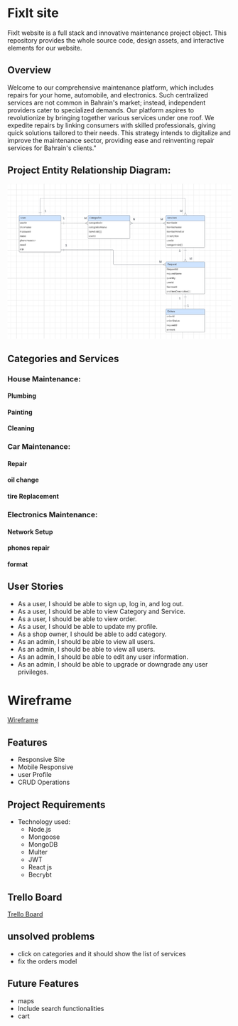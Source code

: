 
# FixIt site
FixIt website is a full stack and innovative maintenance project object. This repository provides the whole source code, design assets, and interactive elements for our website.

## Overview
Welcome to our comprehensive maintenance platform, which includes repairs for your home, automobile, and electronics. Such centralized services are not common in Bahrain's market; instead, independent providers cater to specialized demands. Our platform aspires to revolutionize by bringing together various services under one roof. We expedite repairs by linking consumers with skilled professionals, giving quick solutions tailored to their needs. This strategy intends to digitalize and improve the maintenance sector, providing ease and reinventing repair services for Bahrain's clients."

## Project Entity Relationship Diagram:

![Alt text](<public/ERD.png>)

## Categories and Services
 ### House Maintenance:
 #### Plumbing
 #### Painting
 #### Cleaning

### Car Maintenance:
#### Repair
#### oil change
#### tire Replacement

### Electronics Maintenance:
#### Network Setup
#### phones repair
#### format

## User Stories
- As a user, I should be able to sign up, log in, and log out.
- As a user, I should be able to view Category and Service.
- As a user, I should be able to view order.
- As a user, I should be able to update my profile.
- As a shop owner, I should be able to add category.
- As an admin, I should be able to view all users.
- As an admin, I should be able to view all users.
- As an admin, I should be able to edit any user information.
- As an admin, I should be able to upgrade or downgrade any user privileges.

# Wireframe
[Wireframe](
    https://viewer.diagrams.net/?tags=%7B%7D&highlight=0000ff&edit=_blank&layers=1&nav=1&title=maintenanceProject.drawio#R%3Cmxfile%20pages%3D%229%22%3E%3Cdiagram%20id%3D%22hJinbx8WgZ12HRiqu-zb%22%20name%3D%22Page-1%22%3E7Vtdc5s4FP01flyG74%2FH2knanelOM01n2z51FJCNpjJihVzb%2FfUrgWSDRILtmMRtmmam6CKu4Jyjey9ImXiz5eYtBWX%2BD8kgnrh2tpl4VxPXdWzP5%2F8Jy7ax%2BI7bGBYUZbLT3nCHfkJ1pbSuUAarTkdGCGao7BpTUhQwZR0boJSsu93mBHdHLcECGoa7FGDT%2BhllLG%2BscWDv7e8gWuRqZMeWZ5ZAdZaGKgcZWbdM3vXEm1FCWHO03MwgFuApXJrrbh44u7sxCgt2yAWLm28M3l9%2F%2BOy6638BnkZV9t9f0ssPgFfygeXNsq1CoGKUfN89vDPxprsnsXkjA1UOM9kAGC0Kfpzye4KUG3K2xPurSuFyuVkIqVhLkn5flRYnjgFUQFpZ94IuSD%2BjonY%2FpVIOwnNzFzOCCa1vywvrn%2B4Ztzll23E6n3dPec2p1Bf%2F%2BKklH%2FMT3DTIzcRgMF3RCv2AH2G1H9YEWSEGKYOblkmC%2FhaSJWR0y7uos0FzhZwASg7rlpqULW8pKfClEUgFL3ae9yTzA8nzEZy7Bue3YhK4tvOC3IMizQW10zm3Sd6dSLb7aFfDYTjniE3XOWLwrgSpuHDNB%2Bkl79E5cDCjod1hVEW0FqOO08OoG45EqGcQmjMm4uMb4de9Wa%2FXltA7gwWHGV4Cy%2B2pfSLjY7HreF16Q3PCusFz0hsNx2juhSdE%2BMA8aFEEqrLJknO0EZyOhqKvRb3IRNHpQ3FnPDuM8S8JY3hxOCa%2FIo56zHajnqD9vDiqFPFrARkGFydI54AiFhbZG%2FE2wFsFKWAXPEpWRbbLcHCD2JfW8VfZSxxfbVonrrYPFomPYQ2zzhuHiXQLyT4glY1CDBivVztlaR%2B4coRbwiuAFpGhlYRhkji%2BeGeJ4y6tvm1bticq6SCOeSdVxCr%2FFVnRFEqX7ZcObRRHj1%2BJ23XEAF1AZjiqhbDD5AnaMIvdJ2mj4Lfzpd342m7s5VG3trqirCiKW6qyrcR2H1WWaNxCijgMotg6QW0NUcPVRcPDcL8LUa8TGHo9UaCOlhhizdHYAjWL9z%2FBa5B%2BN3Yej16uZTut6BWdJg4v1sSR8GHj59WHf1Z9nDl4JBelCs%2BJe5PWVrHZf%2FpYVbixntOeN2S4hxSOv3NOuxS5xa6lxx3POllUkWXISnc2trDOXCy9jlzkx76VJK1cpBcmZ0lFwUsHnUM%2Bn5ygDStKwk74iBPv6PBxWgg7cy6UAA0W0vFlqTfRkqT%2Bmn6wQLUvfp5ekY8sUO%2FMWXHk4DUoJ%2FVeciE6iVyNXn156lCdRPEL62SsLwK8EPI64cdKPG8gBNWtpxVDg%2FHmwoQUDiWyg4XknpYRObNg2%2BpWig7V8Te812Xj8awq9Q%2BIZmq5jYF7YZpW%2FIFZa11tt%2B4mhZsSjEFZobp30yNHOHsPtmTFlB%2FVGm9FQ0s4Ts%2BCuNe3fOpp9J7t%2B7F%2FyCaINtYf690JOaHop4AYT9QWhS7%2B1RotMSjgOwgyzTQl2XZ3VXtjAypyHg0E%2FoyUskez3lkf3hPGyFI2qMTG7uU2o6T8pGJDvcyKMFbDyKgmpc%2BfMJjyXw7wTLxzBFdiS0QwdfZt%2Fiu6UzYjBb9jsZjML4OgYmtYHSGXna6H9fJyejAzxDvu%2BkFN8IdmCOCPMGWgWGAtXfQt3MjNSmDP1kMqIByoOa4zUY6yDBb9RB4nlpp2SK9%2FwIZ95wj%2BDp%2Fv7QUh2zuOP%2BltD%2Bnx7gDmj1gAxucaz9fVGKWEb367rdCiWJV%2FpHKcVDYarx2u%2FfNK5wB3zyEd87PuHZcOKv5I5yTpuHbUI53fM%2BoEw%2BWKAA6lAL8H9xDfkgoxRMTWKUXWiRu8lNs3sk8tiGnv9rG%2BjWB1A6WVVaFlieHfqbgnc2dnUv%2BMWIK6wxVo3wvQeAVHaDD6%2FsPbDwarrN6v2tlx18FOTtOemWuQqjO55NO%2Bjil9geQpS0jHTOFBVsJnZcXcd9dbBv7erETaCocKNi1WVJcOK%2FFYrJjfoWeAVq%2BMFc%2FWaQlfeLKYuwLnK1ogtqKvbcYE2o6SF%2BcmML8lQcxrHEoKnoxfGTuRrbNjBrQzscOb%2B7%2Fuaaq%2F%2Fd9Iedf%2FAw%3D%3D%3C%2Fdiagram%3E%3Cdiagram%20id%3D%226uc4iwwWi6fVogV9fV4b%22%20name%3D%22Page-2%22%3E7ZrRcqM2FIafxpfrAQlj%2BzLxOtmdSbuedbvb9k4B2agrEBVywH36SiAMQiR2vElje%2BJkJtGR0JH1fzocIQZwFhe3HKXRLyzEdACcsBjAjwMAXAd68o%2BybCuL54LKsOYk1I0aw5L8i%2BsrtXVDQpwZDQVjVJDUNAYsSXAgDBvinOVmsxWjptcUrbFlWAaI2tbvJBRRZZ2MnMb%2BCZN1VHt2HV0To7qxNmQRClneMsH5APgDAAs0gNcDZTN%2F4YwzJvY2qxvHxQxTNfn1vFZ%2Bb47vYPfdOU7EC%2FUJvv2VLm5mCD%2BA%2B2L0Ndt68%2FSDdvSA6EZPu54ysa11yARnP3YSuNLrbj6ln%2BsQZREOdQFRsk7k%2F4EcNubSEImYNlelqsu4WCtghzELfmzSocRHIJJgng3vFTSYfydJ2f0111CqnqtRzBhlvBwW9MuPWQOqKseZBKuVWQWrqsBTP7Iqlj5%2Fw0U1uTPlDAcbnpEH%2FBVnjVtbh3rGMBe4aJkO06VR5xazGAu%2BlWXdzUTjujXXYd6CH2pb1ALfr41IL7j1rudnASPbamZeFjFgIbZQKx847huihpIgUiRdr6RNY%2BaOdbmPstodxSs579d5RARepihQF%2BbSSS8rTy65lwfI7wAELIBctwcg5fWE%2BYEWP5EQ6h50pUYHbvI8H6rVLHAiVcWnAFU7cB0J2JvD5EKTphquFk1gdH40uQfc8XASXqkERpYSlmATA842SbgD5nky4dBIeX5CpJYKfSLUNo4pEvKeZiZnPco8ZyjNgBZMLrsGGZmcDUcecH3oA38yhb4BEJg6Q9%2BdOL4%2Fgp4%2Fmow9czgZ2%2FAA6y6fwcr%2BQXWHYfoViK%2BxONavJnUnzVvzXeP8FN8qWhCZaN%2Bhe0wXLCOCMBV67pkQLD46QNbdXuk2gqW7HKwTfvsCaVkgQTbMSJxS%2FDlQY7Lzvmn5OYUICUywXGBHyL61eerpmn2%2Fvfty%2B8WCSJTJs3GDNKTSkXNFKO2YLIa64MQkDJWb3izrZ%2BLva0Dg7IXAP0MIJj1RxKel4HLi%2FHWVolQWldEYbPj%2FbFhd8aHaTMlczYF%2BWlSX6fq6o6WU%2Ffe07k5%2Bp6pH04s0t12%2F09hHI%2BzuIceXgePUztFkKrXURcZFxNYsQXTeWDvSNG3umLovlYz8jYXY6uQcbQQzCcIFEX%2Boy4cjXfqzVfOx0D2Xhe1RBFQpzwHrsMpRDmj4chnmwanjCfABp%2FuTniwnMUXlks%2FkdIrlUw95%2Fu9la67avr3WuHev5Z32uoV2LmHp0ixT95EY21qSByq14%2BEVtsWOqZXb85gOOD1anXiIrYd3wVJ5F6LUAU8wzkwpz79MpbyLV8p1Rpchlb3hWaAsyxkPLcnOaq%2Fxmix0b4U9LJzhZgOOLRTuUKZ2uL%2Bi2D5eeKdBqzo1aeiJ4eMzhMG3YJjHiNB3DB4NCnvT43OMCSMLgxvC34PC3qBwiTHBsxPw%2Bgnmk8mdeZb8yAFLn6rtI2Sng037RMRi5%2FGXZjqn0KvyM%2Bie1oATgagTU6Y2Rrvn7m%2FKUdl2z6tj9YFh89IenP8H%3C%2Fdiagram%3E%3Cdiagram%20id%3D%22iCxHl7YrI2GrIfzAE_Bc%22%20name%3D%22Page-3%22%3E7ZpdU9s4FIZ%2FTS6bseXEOJckTVlm2YFu%2BrF7tSNsJdZWtryygp3%2B%2Bkq2ZFuWIZDCkjANzICOZB2h9zlHJwojb5GUFwxm8R80QmQEnKgcee9HALiONxE%2FpGVXWyYuqA0bhiM1qDWs8Hekn1TWLY5QbgzklBKOM9MY0jRFITdskDFamMPWlJheM7hBlmEVQmJbv%2BKIx7U1mDqt%2FTeEN7H27DqqJ4F6sDLkMYxo0TF5yxHwR8Ar4cibj6TN%2FPYWjFK%2Bd5genJQLROTm632t%2FX44fILmb2co5c80Z7b8%2BPvn4OPV3T%2FO3e7yS8wCcv1OObqDZKu2XW0Z32kdcs7ot0YCV3ht9lP4mUcwj1GkGpDgTSp%2BD8WyEROGmCekfSqTUyblRgI7Tmj4bZuNBT4c4hSxfHwroUHsK06r6edMQSlnrlexoISyalmeX73MHlB3OU4Qrtdml1d3hRP5JboS4fMTKuvNXUhnKNyyHN%2BhP1HeurV10DuGGEdlx%2FQ4XVp1LhBNEGc70VbT%2BArXokO7p2xxh3RfG6GKsE0z1ZMIEWMVJM%2FLFLCYupGhDhz3FdmCaRhLdOZrYVNcuWeqPYSVdkfQWuz7vIgxR6sMhvLBQjgZhOPBGHs5YlSG1wm%2BA5DrDgAkvR4xP57FT8y5PHTO5erAh6IoxjJ8OUqFqugYoOpmqgMBe3WYXM%2BkaSAdgenp0TTZf8KhNDqXBYtopTRFJgWMbtOo4eVpKqHIKHF%2BQqOOCEMaaBtDBHJxhpnF2IAwT1lKu6AbKqKuJUYUY%2BPpBLi%2B5wM%2FmHm%2BwQ%2BYOWPfDRzfn3oTfxqcTczl5HTLQqSmfAIq%2BxfVX4bpl0O2QfxQvwrURprXxnu6H2%2BZK7Coq6%2FgLSI3NMccU5l4binnNDk4Peppz9UYTrOm5Ool36E0WjVwmI9znGQEXYZyTXaZN6tex5AfgcmVC%2Bz8OBSaR16s%2BRY%2FV9cX1xZDvCqVjdPRUErlzTUmpGeyEOpzk%2BAokm4GS6yfyb4vwYCzlwH%2F9Bg4G8ghPqn0Fvvmb%2BrypLbIasZAw%2F9vS3XHu%2Fqdk6jTHM%2FPyvox1a8nWgnVL1M9nfiT6hlNL8Lcdf0LxiEYvaBH49mboDGw6zNRRq1UkzIe0w1NIVm21p4y7ZgrKg%2BlCpF%2FEec7VZfDLacmQKjE%2FC%2F5%2BHiqWn93et6XauaqsTsIgLrc2R%2BFdXmyf9zz1ZaPLhqPAI7Z%2FnInL3BCYBXuudhMvnroNuf%2FPj96B0gTi52QnegxRsxq45Hqoq8ZHhKmDVL3ngTbCchHSjV7MamamxMlVWArBZwhpY5cKPt25Y0J5U7fiFL2zcUNzPOCsui0K6IXRKFfEQEbhROsiFz7TdoygZj8wuBxGAwkhFOkILAo0O%2BlHszf5o32PRc9Q6p2L7KdHjbdmxmLnfs%2Fq%2Bvdha%2Brl3VrBI4CoqkJEZjYFDX55VUxqsbu%2BcBaX1u2%2FyrgLX8A%3C%2Fdiagram%3E%3Cdiagram%20id%3D%22EtaDANhil_wTz-hitFOG%22%20name%3D%22Page-4%22%3E7Zxbb%2BI6EIB%2FDY9FuQOPhe1lpa5atT1ntY8mMcRaJ85xTIH99cdObIjjtFxKW2ADSMUTx3Y8n2cm45SOO0oWNxRk8Q8SQdxxrGjRcb91HMe2XI%2F%2FEZJlKfFspxRMKYpkpbXgCf2B6kwpnaEI5lpFRghmKNOFIUlTGDJNBiglc73ahGC91wxMoSF4CgE2pT9RxOJS2vettfwWommserYteSQBqrIU5DGIyLwicq86TtBx3AXouMOOkOkfd0QJYRurqcrJYgSxmHw1r2W%2F1%2Fs3sLp2ClN2oDbd6x%2Fh7ejp31%2B%2F7v6ZfH8A%2BPbi%2FkJ29ALwTE67nDK2VHrIGSW%2FVyqwea%2Br%2BeT9DCOQxzCSBYDRNOXfQz5sSLkgZglen5WJJpPFVADbTUj4e5Z1OT4MoBTSvDsW0ED6E6VF80MqoRQtl6MYEUxoMSw3KF76Eac8ZFn9cDLRD7nlodATb34o4X0%2Bw0U5uSPRGQxnNEcv8BHm625NPagZg5TBRUW0nV7W2rmBJIGMLnl5oS%2B8pV6cV%2BBXRMcV8H1PCoFccNNVyzsBw%2BtKZg6LmGMg9iBWvmPZX4gaSMNYkDSccJnEzO7JchNlqjsMJ3zeh%2FMYMfiUgVCcOOedNLLy5pI7PEBBDSDHAMi2GwASvR4xP67BT8yY8EGXYnTO9Xw%2B74rVzGDKtQqPAaqq4doTsC%2BHyXZ1mhRcFZoc%2F%2FRosrfweDCNLkUAw0spSaGOASWzNFoBs5uaYKSFPO9QUkULTUpQMgoxYNyn6cFZg2Z2Gcp6QA%2BEL7s1Mjw46%2FqeYwdu4AT9gRtoADkDqxvYfSsIfNcL%2FH7P04eTkxkNoWxyB1Y2D6o%2BDL1fBugUsn37laSuVPPVfCuc3%2BJbWAvEA%2B07MIb4geSIISJMz5gwRpK9DaRq9lLWYSRbxWA189tkSIsCCvNujpIMw%2B%2BhGJMZ9w2K1zFYSEcHy3ZMC9m0NpVdPVID6Zj%2B9u7%2B5t6AiBXBs%2BYgNVVJyzlBGNdEBkN1cBIURaKbxijrPfb3IyCwNkIQnB4ErgmBGVfJZczAuFBWzg0pqwQ%2Bq8BI4hESjEGWo6J2WSNGOLoDSzJjqh1V%2BnrF9uqadU3N9hs06xy5Zr0dNftY3IrzuBb9EQrFq%2FtxXdv5HCUYpPAWgqgmGpIiBWXexaM0hhQJbReuoqhRhr%2FFV%2BWOigKVM2w1khRRkj0XflxF3abZyYSHL5TiD%2FmHz9rI6vodv7j%2F94f2usw%2FojrlcXrKRyzuLfhpEORsDvMd4FytogPSeeL0%2BaZzIVOx4l9jkE8yQwA%2FwpCBdIprwXiTg5D5SLCm4zXqCFfMBBeBTsxdDkybwdkNzgIzSK9eYEmbvQMv3lHxsl%2F4vdbUzp0DzCcuBYxbDO7j8zOIxt3BX%2B9HA5WePC8%2Fqq6q9aOf4EcHh6fzxOkzs1i3fICtF62uzOOgpfWi76d9i5zWmXtRv763cyZedNc8Q%2BtF9%2Faiq1V0HHbxGOgzcyEjQPNP9KLVDcBNfpTX7X0T74M409o2ZPnaAabjSm20Tvb9i8FMzfDmcZHj58oOpqWpKSWCHm2NBP%2FNiDpwUT4%2Fc8krOF62KE%2BTx1VD5TqzckhfUAhz1S6%2FuLJpvTsuro6h3YloChG82j6nehyu%2BviH2gs9oa0Ib4sUSruheRCC7FqQ6fRMhBQtJ0SQ2oRtCfp4G2SdJ0FbPDTUEnSYdPGZErRFCqMl6EO8mNs%2FD4K2SJW0BH2IFzsXgrZ49KMl6EO82LkQFBgEPcIMoIacWXtTrt%2BFvxHOnODzgX7PAOEZUZFH4zxgrpAEFlkckAidpOM8axM3WzPSZCwGJ8hI32BkDBhX17IF4ZW4w9sMwikaCzODNwJUXBYPH1oWtnts6kwchxpy1XEIhbcUbEXBuVgEc6%2FpHomzRjFIp%2BZjTC0NpX%2Bo%2FUtmk01o2rz8dBqKuht%2BQkHtf65%2FvMK9%2Bh8%3D%3C%2Fdiagram%3E%3Cdiagram%20id%3D%22YQdMzM53Ah2G30RcQ4hQ%22%20name%3D%22Page-5%22%3E7Zxbc9o6EIB%2FDY9lfAceA83lTNMpk2ROp4%2FCFlhT2fKRRYD%2B%2BiPZFliWKZCQYlMTZhqthaRoP%2B2uVio9exKt7ylIwq8kgLhnGcG6Z3%2FuWZbpDAb8HyHZ5BJ3OMoFC4qCotJO8Ix%2BwUJoFNIlCmCqVGSEYIYSVeiTOIY%2BU2SAUrJSq80JVntNwAJqgmcfYF36HQUszKVD19jJHyBahLJn0yieREBWLgRpCAKyKons257l9Sx7DXr2uCdk6tueUELYwWqycrSeQCwmX85r3u%2Fd2xvY%2Fu0UxuxMbU6e6Wi28pD9Y%2FLyJfqy%2FroOHj4VHb0CvCymvZgytpF6SBklP7cqMHmv2%2Fnk%2FYwDkIYwKAoAo0XMf%2Ff5sCHlgpBFePepRDQZrRcC2H5E%2FJ%2FLpM%2FxYQDFkKb9mYAG0u8ozpof0wJK0XI%2BignBhGbDsr3spT6x8keGMfTnc%2FWRnT%2FyHfHDH0W8zxe4zid3IjqD%2FpKm6BU%2BwXTXra4HOWOQMrguiY7Ty04795BEkNENL6%2FVhbdRi6sS%2FJLosAS%2B6xRCUCy4xbblk4DhdQtmzouYpSE2FSvfMswLogZiPxQkjedcVmBmDopyHWWyOwznfN7HqxAx%2BJwAX3xwxTupZeW3S%2B78AHkVgCwNINOsAUj02mB%2BbI2fkDHhg27E6Ky71WrVF6uZwZhrFTYBqrLheiNgF4fJtFWaJFwlmiy3fTQ5hx0ejIMbEb%2FwUkxiqFJAyTIOtrycpiUYKBHPO3RUUkKdDqSMQgwYd2lqbFajmFOGshvQlPBVtyOGx2Z917FMz%2FYsbziyPYUfa2T0PXNoeJ5rO547HDjqcFKypD4smjwBlcODqg5D7ZcBuoDsrf0WoG5Vc2m83cN4C1uBeJj9CGYQT0mKGCLC8MwIYyR6s3mUzd4UdRhJthFYxfjWmdGsgPy0n6IowfAfX4xJj%2FpG2asJ9tFSuTIt3T7WLU1pVRtqHj2Nn8dv9980hlgWOSveUdFUYTfnCOOKSEOoyk2EgkB0Uxtivcf6fgQDxkEGvPYxMDhsQ%2BQiZmCW6SrlVpSVgp5tUFTQ4ROMQZKirHZeI0Q4eAQbsmSyHVm6vF4HVcXaumKHNYq1mq3Y4YmKfcp24TykRb%2BEPvF2K64qO12hCIMYPkAQVERjkmWf9A08ikNIkVB25ieyGnnkm%2F0qfVFWoMUEG7UgBZQkL5kPlwG3bnQS4d0znbhj%2FuaTNjH6bs%2FNtv7u2NyV%2BVtUpzxEj%2FmIxbaCfwyClK1gegKbg%2FOz2W72RrpjIQux3PcRyKeYIYCfoM9AvMCVMLzOORSJSLBjYx9zhOtljrMYJ%2BTuBsb12JyGZgYZpLevMGfNPJ6WYaNoeVvcvVPUyZ0DzOctBoybC%2B7e0ysIw2Wa5S%2F2oZ5MS16XDzWPyZh3TvQsTnS7ipphF5tAn55Mf%2BAD7JxoeWU2g5bOi76fdj31%2F7d5Ubd6pnMlXvSINHznRc%2FkRe3z09ly%2BvQs%2BQNZpn%2FSjZZP%2Fg45Ul538Fn8nMWbVs4f89cJNDmNoqnzsu9fDXrOnzePs%2Fw%2BNx3eIrc1uUTQo6wR778lkQ8%2B5RdnbngFy0nW%2BceK57KhYqEZKaSvyIepbJj%2FdXnban9cXB5EdwxRFyQ4lSNOeRGufPFDHoO26BzCPOIgojvMPAtBZiXMtAY6QpKWNhF0xIlHR9BZCLJH7lUSpJ9bdAR9DEGedFvXRZBldARdyIvZNXcW20jQEUcOHUEf4sWuhSD92KAj6M94sWshSE%2FFTzAEMYoXGkndrlzdhv8mnmnh7UBLT93LnM6z%2BC9UiG06Io4jos42jFpIRE06%2Fd%2BbSUfBnmydfTjGaKNd0NPId5gQ2nmI%2FbFC5YrUtXgIPW97D2gAu2DheBSuxSjoCdipOMjuSNjvHqzDidS6g8qmk9AlUi%2BVBnMcnaAWbkHl8MpbUEATPsu023EcueOoQ6GFbmXUZUQvlRG9EmMy0jOiU7yMZl1gsj8wqYSo12JLjrhk3NmSD8mNX4st0TOiU3FDN%2FtqNK4N3FmUPTy4h3loxFYnq3vgK%2BHktc7dl%2FHZt%2F8D%3C%2Fdiagram%3E%3Cdiagram%20id%3D%22X7pTZqP5Oe5TO04u8IH-%22%20name%3D%22Page-6%22%3E7Ztfc9o4EMA%2FDY9h%2FAcb8hhomtxdrs0k7XTuUbEXrEa2XEnE0E9%2Fkm0Z23IOSOjFpAAzQStZq2h%2F2l1LeODO4tUVQ2n0Nw2BDBwrXA3cDwPHsS13JP8oybqQjGynECwYDstGG8E9%2Fgn6ylK6xCHwRkNBKRE4bQoDmiQQiIYMMUazZrM5JU2tKVqAIbgPEDGl33AookI68ayN%2FBrwItKabausiZFuXAp4hEKa1UTu5cDxB467QgN3OlCy5sedMUrF1ma6cbyaAVGTr%2Be10Pvx5R1U%2FzuDRByoT%2B5%2F53cXk%2FX1jzN69ikLQ%2F%2Fx5qxU9ITIspz2csrEWtuBC0YfKxPYUms1n1LPNEQ8grAsIIIXifweyGEDk4JIxGRzVaq6jFcLBewwpsHjMh1KfATCCTA%2BfFDQAPuGk7z7KSuhVD0Xo5hRQlk%2BLNfPX80ap6iyrEkwnzer3KIqGKm3rIqlzi%2BwKiZ3ppRBsGQcP8Ed8I1a0w56xoAJWNVEu9llY50roDEItpblVXPhrZvFrAa%2FJjqqge%2BNSiEqF9yi6nkvYGTbkpnDIuYYiN2qle9Y9huihpIgUiRN51JWYmaPy3IXZVodgbmc92kWYQH3KQrUhZlU0snKfy65wwPktwByDIBsuwMgpbXH%2FLgGP5EQKgZdqNE5H7MsG6rVLCCRVoU%2BQFV3XC8E7M1hst0mTRquGk2Od3w0jbYHPEjCC5W%2FyFJCE2hSwOgyCSte9rMShI2M5xU2qhmhywZaxoAgIUNaMzfrMMw%2BQ9kM6JbKVbchRuZmQ2%2Fk2L7rO%2F7k3PUb%2FDjn1tC3J5bve%2B7I9ybjUXM4nC5ZAGWXe6CyfVDtYTT1CsQWIF6qtwS1Ms1b4%2B1tx1v5CizT7Bv0AOSWciwwVY7ngQpB4xe7R93tRdlG0LTKwFrOt8uN5gUc8CHHcUrgj0CNycz6zvNXH%2Fyj0%2BTKdkz%2F2LU0tVftqXv0DX5uPl99NhgSeebciI4NS5V%2Bc44JaYkMhNrcxDgMlZrOFOs13vdXMGBtZcA%2FPgbG232IXsQCPeS24tKLilrSUyVFJR0BJQSlHOetixYRJuENWtOl0P3o0tvbddw2rGsadtJhWKffhp3sadi7%2FC5cprT4p7InqW7Fm8bmGY4JSuAaUNgSTWm%2B%2B2TewOMkAoaVsfM4kbcoMt%2F8q45FeYGVE2x1ghQymn7JY7hOuE2nk6rontvEm8qPnLSZNfQGXn7r703tTVl%2BVHMmU%2FREjljdVsjLAHGRAd%2BDzfHh2Txu9s7NwEIXark%2FR6CcYoERuYNAoGRBWml4V3AoNyLRho3nmKPSLnOS5ziRDDeQdGOzH5o5ZMAun6Bgzd6dlkmvaHlZ3r0x1N7KEZHzliAh3YUM7%2FwdpOF6m%2BU3jqG%2B3pZ8XzHU3mXH%2FBREDxJEq1XUD7%2FYB%2FrMzfRrOcBTEK2vzH7Qcoqir6fd3Pr%2F3aKo1z7TeSdRdIdt%2BFMUPVAUdQ9P55HTZ%2B6SA5GOl9EEB%2Fx%2FDKb1879t4VS2HX9Q74PE1NYpZPHag6lRr5g6xdrXrwlz5192T%2FJdfulA%2FEXhcQqJoqexRvwfS6orzoqfz1zIBs4oXRWXlfW6o8v6crM4sCccANfdy%2F%2Bx0NDUKsX1oZyOJLoShlHruFP%2FKK5%2BbK%2FbHNGZhL3DocTpYPMgBNmtlNMZmwhpWo6JoB1OP04EHYQgd%2Fw%2BCTLPME4E%2FRqCvLH3HglyzA2NTyAyyh6l8B7EMj2lNc%2F90mK7S6keADgmIsyolEbSfiotZpAizE5EPJPo2ttdRNetXH%2BAuPpKVnfJ13XM8e10%2BefyL%2B%2F7Px0PZMwpi5G6GUKxMkPywNO%2B3%2F8Y5t6VlAMcOzrbHUUvsMjbbnnMSG8SbB7wci%2F%2FBQ%3D%3D%3C%2Fdiagram%3E%3Cdiagram%20id%3D%22H-kb9yWvVStZ4epY0H5K%22%20name%3D%22Page-7%22%3E7Ztfc%2BI2EMA%2FDdOnY2wLG%2FIYyL%2FO5HqZ5G6ufeoIW2DNyZYriUDy6SvZFrYsp0DCNSZnYCZoJWsV7U%2B7a8kMwCzZXDOYxZ9phMjAc6LNAFwMPM91wEj%2BUZKnQjJyvUKwZDgqG1WCB%2FyM9JWldIUjxI2GglIicGYKQ5qmKBSGDDJG12azBSWm1gwukSV4CCGxpd9xJOJCOvGdSn6D8DLWml2nrEmgblwKeAwjuq6JwOXACwYe2MABmA6UzPyAGaNU7GymGyebGSJq8vW8FnqvXt%2FB9n9nKBVH6vPzxR9%2FXp9f%2FR2F8fWUQ%2F%2F5L%2FDtU6noEZJVOe3llIknbQcuGP2xNYErtW7nU%2BqZRpDHKCoLkOBlKr%2BHctiISUEsElJdlakuk81SATtMaPhjlQ0lPgLiFDE%2BnCtoEPuO07z7KSuhVD0Xo5hRQlk%2BLBDkL7PGK6ocZxIuFmYVKKrCkXrLqkTq%2FIo2xeTOlDIUrhjHj%2Bge8UqtbQc9Y4gJtKmJ9rNLZZ1rRBMk2JMsb8yF92QW1zX4NdFxDXx%2FVAphueCW254PAka2LZk5LmKehdidWvme474jajANY0XSdCFlJWbuuCy3UabVEbSQ8z5dx1ighwyG6sK1VNLKyn8uueMDFDQA8iyAXLcFIKW1w%2FwAi59YCBWDztXovKv1ej1Uq1mgVFoVdQGquuN6JWDvDpMLTJo0XDWaPP%2F0aBrtDngojc5V%2FiJLKU2RSQGjqzTa8nKYlVBkZDxvsFHNCG020DKGCBQypJm5WYthDhlKNaA7KlddRYzn%2BkN%2F5LkBCLxgcgYCYAAEgDMM3IkTBD4YBf5kPDLHw%2BmKhajs8wBWdo%2BqOQxTr4BsicRr9Zakbm3z3nz7u%2FlWzgLLPPsWzhG5oxwLTJXnmVMhaPJq%2F6i7PS%2FbCJptU7CG923zo3kBh3zIcZIR9HuoxmSnfWf5qwsO0jO5cj3bQbatzSZ%2BHfOPgcXP7ZfrLxZDIk%2BdjfBoWKp0nAtMSENkIdTkJsFRpNS05lhvcb8%2FgwFnJwPB6TEw3u1D9CIWcJ7biksvKmpZzzYrKukIKSEw4zhvXbSIMYlu4RNdCd2PLr2%2FXcdNwwLbsJMWw3rdNuzkQMPe57fhMqfFz8qeZHsvbhqbr3FCYIpuEIwaoinNt5%2FsO3icxohhZew8TuQtitQ3%2F6pjUV5g5QQ7rSBFjGZf8xiuM27b6WQquuc28afyIydt5gz9gZ%2Ff%2B%2FtTtyrLj2rOZI6eyhGr%2Bwp5GYJcrBE%2FgM3x8dk8bfbO7MBCl2q5v0SgnGKBIblHoYDpkjTy8LbgUO5EwoqNl5ij0i4Lkuc4sQw3KG3H5jA0c8gQu3xEBWvu%2FrRMOkXL6%2FLuylAHK4dEzlsKhXQXMrzzD5CG632WXziGBnpf8mPFUHefLfM%2BiB4liG5XUTf8Yhfos3fTb%2BQA%2ByBaX5ndoKWPom%2Bn3d77%2F9WiqN881PkgUXSPffg%2Bih4pioLj03ni9Nm75IsVS7FYsf8zlNaP%2F3YFU9l2fKHeR4mojUPI4nUAUaNOEdVH2revCHvfX3ZP8j1%2B6T6CZeFvComix1gjwT8rqis%2BFU%2FPnMsG3ijbFJeV9bqjK73YfuOqH8QecYi47l7%2Bj4UGU6sU14fSH0js8QiI15IteL5vE97xEwl3jyOJ%2FljzKASdmQSBlsfQNCynBNAeRx89QEcBCDQOxj8KQfYBRk%2FQzyHIbzx69kEI8uzdjKvqrsOZEQRTnC771Ga%2FBxLbqGh9vrXrWNipdx2Lb1lMCZfmk%2BMNYKIMk855ViTGjXIPTqs7Ge8BjneC4LTlNCYSdZDuKME87h3My4mLvztxcd0u3DzlbXf8REnvMFQ%2FDgOX%2FwI%3D%3C%2Fdiagram%3E%3Cdiagram%20id%3D%22kY5rNCVBqNhoUeT7YcI_%22%20name%3D%22Page-9%22%3E7Ztbd9o4EIB%2FDY%2Fh%2BIKNeQwkTXqabbJJz%2Fbsvim2sNXIllcWgeTXr2RL%2BCJngQTKJSacUzwea1TNp5mRBD17Ei%2BuKEijP0gAcc8ygkXPvuhZlul5A%2F6PkLwUkoFpFYKQokAqlYIH9Aql0JDSGQpgVlNkhGCG0rrQJ0kCfVaTAUrJvK42JbhuNQUh1AQPPsC69CcKWFRIPcco5dcQhZGybBryTgyUshRkEQjIvCKyL3uW27PsBejZ456Q1d%2F2hBLCVqop5XgxgVgMvhrXwu6X9zew%2FL9TmLAttQmfv%2F39evZ9eDV5iUbOP%2Bz1z8foTBp6Bngmh10OGXtRfsgYJU9LF5jc6nI8uZ1xALIIBvICYBQm%2FLPPuw0pF0QsxuVTqWgyXoQC2H5M%2FKdZ2uf4MIASSLP%2Bo4AG0p8oyZsfUwmlaLnoxYRgQvNu2W7%2Bqt%2BxiluG4fnTaf2WXdzyB%2BKP34q5zR9wUQzuRBiD%2Foxm6Bnew6w0K4cHUgYXb7rGXIeppneuIIkhoy%2F8WrXsFE3PK7QrhKMK6c5ACoGcYeGyqY0I4boSku0yZWlM3YmpbhnmHtkCiR8JdMZTLpNcmUN53YaVMofhlI%2F7eB4hBh9S4IsH59zIunC8Pe0%2BTowrQZARXgX4CkCm2QKQsHrA%2FNgaPxFjIumci95ZX%2BbzeV9MXwYT7lV4CFBVI9U7Ads7TKZdp0nBVaHJco6PpsHqDAeT4FwULPwqIQmsU0DJLAmWvBTPwkArXXbso4oT2nygZBRiwHgOqxdjLY7ZpCtlh%2B4In3UlMbwY6zsDy3Rt13K9ke3W%2BLFGRt81PcN1HXvgOt5wUO9ORmbUh7LJDVBZ3almN%2Bp2GaAhZO%2B1K0FdumbfeDur8RYxBfG6%2BgY8QnxHMsQQEYHnkTBG4neHR9XsudRhJF2WXI3g2xZG8wvkZ%2F0MxSmGX33RJ73MG%2BWvQ4iPVp0r09LjY9vUVFH1QMOjq%2FFzc3t1qzHE8lK5lh1rnpJxc4owbog0hJrcxCgIhJnWEqst%2Bu6TAWMlA%2B7xMTBcYxEoJzEDj7mvMh5FWaXoWRZFkg6fYAzSDOXahUaEcHADXsiMqXbU1f79Omw61tYd67U41jpsx3obOvY%2BX3bzkha9Cn%2Fi5dq77uxsjmIMEngNQdAQjUm%2B3aSv2FESQYqEs%2FM8kWsUlW%2F%2BUeWi%2FILKATZaQQooSX%2FkOVwV3HrQSUV2z33ijPmbD9rE6Ds9J1%2FrO2OzvOZvoU55iZ7wHotlBX8MgozNYfYxNofbq%2FmOkL2RnlhIKKb7WwTy8WQI4HvoM5CEuFGGtyUHufMISjbeYo5w%2F01xXuNEPN3ApB2bzdDMIYP08hkWrJkfosXbHy3vq7tLR21sHGA%2BbglgPFzw9J6dQBmutlk%2BcQ511bbkaeVQc50t8i6J7iqJFhPr02ZRtaVboe%2Bad7BLov83WbsseqxZVN%2F6%2F2xZ1Gme6ZxIFl1jG77LorvLovbnzqL6LvktDSDNfmMerR79rcqkXHd4If62kk4bB5DF62M4Dbo0e8xpVt%2F0583jfIOfBwo3FJ%2Fu4b8zEXYs4wLyhIqVBu9UqaTNn%2B6cIG%2F7zG0cFqlDyNphuqPDdzgnBZF3Zf0F8B2LCPj17Wn2lI6%2Ftnw1QyOgO0xfMyQ1zq09tYWkzq2bKGz7vPwtO0d7Pt5KbMv2TRnZ%2BJNdAGsNYLbVb3yNQu3uHc1RZzsOegR7YIDN9EqwA6Hw8eg0OdCPp8qw8B207LB1PBT%2Bd1fzMDo%2BHlQh01U2O6hsLKOOjFp17fibgM2Cqmn2tAodNcgVgid80RoSOce6WKbFssEaue0YY9kaJ5bbjWUnGrYadOx6Qdb4GdCxrs9y3RW%2Fn1O9KH%2B5aF%2F%2BBw%3D%3D%3C%2Fdiagram%3E%3Cdiagram%20id%3D%22KSmc51F7ZmQiC8WPgnzD%22%20name%3D%22Page-10%22%3E7Ztbc9o4FMc%2FDY9hfMGGPAZKknbSbSbptLP7sqPYAmsjW64sAsmnX8mWfJMokEvBCcBMomMhKfr%2FdM6x5PTcSby6oCCNvpIQ4p5jhaue%2B6nnOPZoNOA%2FhOVRWjzbKSxzikJpqwy36AlKoyWtCxTCrFGREYIZSpvGgCQJDFjDBigly2a1GcHNXlMwh5rhNgBYt%2F5EIYsK68izKvslRPNI9Wxb8koMVGVpyCIQkmXN5E57jt9z3BXoueOesDU%2F7oQSwjZWU5Xj1QRiMftqXot%2Bz5%2FfQPm3U5iwV2rz6XM0GdqDRXz9eLK6nQL6C7knsqMHgBdy2uWUsUelQ8YouS8lsHmv5XzyfsYhyCIYygLAaJ7w3wM%2BbEi5IWIxrr6Viibj1VwQ249JcL9I%2BxwfBlACada%2FE9BA%2BhMlefNjKqEULRejmBBMaD4s189fzStOccmyRsFs1rzkFpeCgXjzSzHv8ztcFZM7EZ3BYEEz9ABvYFZ1K6cHUgZXa6Wxt2Gqrc4FJDFk9JGXZcsnCm25Yk98WV7W8FdMRzX0vYE0Arnk5mXbOyHD60pqXhcyR4PsWqx9x7L3CBtIgkiwNJ5xmwTNHsqyiTPVHYYzPu%2FjZYQYvE1BIL645J1sS8v6dfhyhPwmQcrj1wCybQNAotcD5sfV%2BIkYE1HoTIzOOV8ul32xnhlMuKrwEKCqu65nArZ3mGy3SZPBHTle92gabA55MAnPRAbDSwlJYJMCShZJWPJSfBeGWi7zxhrVRDBpoGwUYsB4UGtmZwZhdhlKNaBrwlddRQzPzvrewLF913f80anrN%2FhxTq2%2Bb48s3%2Ffcge%2BNhoPmcDKyoAGUTe6AyuZBtYfR7JcBOofsuf1KUEtp9o23txlv4VMQT7SvwB3E1yRDDBHheO4IYyR%2BtntUzZ7JOoykZQ7Wcr4mN5oXUJD1MxSnGH4OxJj0vO80fx2Cf3SaXNmO7h9NS1N51QN1j77Gz9W3i28aQyzPnRvRsaGU9JszhHHLpCHU5iZGYSi6MaZYJu%2B7TwasjQz43WNguNmHqEXMwF2uVca9KKslPWVSJOkICMYgzVBeu6gRIRxegUeyYKodVdq%2FrsO2sK4u7MggrHPYwo52FPYmvw%2FnKS16Enri8ma8KXa2RDEGCbyEIGyZxiTfgNJv4VESQYqE2HmcyGsUmW%2F%2Bq4pFeYHKCbaMIIWUpN%2FzGK4Sbt3ppCK655p4Y%2F7hkzax%2Bl7Py2%2F%2BvbFdlflHVKc8RU%2F4iMVtBf8aBBlbwuxlbA5fL%2BfrIHunemAhc7Hc1xHI55MhgG9gwEAyx6003BQc5FYkqNhYxxzh%2Bs1wnuNEPNzAxIzNbmjmkEE6fYAFa%2FaLaBntj5bn5d2VUDt3DjCftwQw7i54eM%2FeQRqutlk%2BcAz11bbk%2B4qh9jZ75scg%2BlZBtFhYHzaKqi3dGn2XfIDHIPq7xXqMol2NovrW%2F0eLol77TOedRNEttuGPUfTtoqj7saOovkt%2BTQkX608G0vrZ36ZQyusOP4n3q8TT1glk8XoZT4NjnO1GnJ3%2Bi%2B5%2FzP%2F5mzz8%2BHL738mV%2FWs82%2BoxIOlFDT537zGyvQ1flmvCDtTjYQ1lhwfjp4y66Mm%2Bpkt1ILLOD9Xc1FZKrSfkFZ4psDYr5ZiUOpwTE%2BP0bJGndluostxxobZIOzsulOkxnQ4KpZ9BXvHEl1v%2BAobtjg4dR78pDH7rmQTDzeKweyzox5bTGCB8pGBLCk51Cg77qQTj7OgHiOeIHl3CjjAMdRY66BEM2%2BAaAB%2FoMbc3BWjY8iY6QL97AvWPAZTX3fB%2FO%2Bq%2Bu%2FqXKXf6Pw%3D%3D%3C%2Fdiagram%3E%3C%2Fmxfile%3E
)

## Features
- Responsive Site
- Mobile Responsive
- user Profile
- CRUD Operations


## Project Requirements

- Technology used:
   - Node.js
   - Mongoose
   - MongoDB
   - Multer
   - JWT
   - React js
   - Becrybt
## Trello Board
[Trello Board](https://trello.com/invite/b/lHkNNVzy/ATTI0b5dd8bc7c787e81dfe5d3511bd630edE73E8EBB/maintenanceproject-trello)

## unsolved problems
- click on categories and it should show the list of services
- fix the orders model
## Future Features
- maps
- Include search functionalities
-  cart


